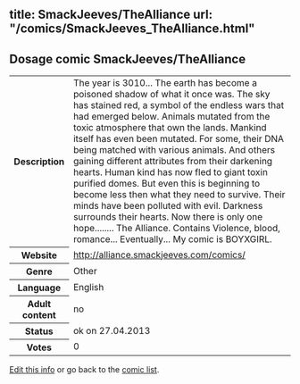 title: SmackJeeves/TheAlliance
url: "/comics/SmackJeeves_TheAlliance.html"
---
Dosage comic SmackJeeves/TheAlliance
-----------------------------------------

<p id="msg"></p>
<script type="text/javascript">
if (window.location.search === '?edit_info_mail=sent_ok') {
  var elem = document.getElementById("msg");
  elem.innerHTML = 'Edited information sucessfully sent.';
  elem.className = 'ok';
}
</script>
<table class="comicinfo">
<tr>
<th>Description</th><td>The year is 3010... The earth has become a poisoned shadow of what it once was. The sky has stained red, a symbol of the endless wars that had emerged below. Animals mutated from the toxic atmosphere that own the lands. Mankind itself has even been mutated. For some, their DNA being matched with various animals. And others gaining different attributes from their darkening hearts. Human kind has now fled to giant toxin purified domes. But even this is beginning to become less then what they need to survive. Their minds have been polluted with evil. Darkness surrounds their hearts. Now there is only one hope........ The Alliance. Contains Violence, blood, romance... Eventually... My comic is BOYXGIRL.</td>
</tr>
<tr>
<th>Website</th><td><a href="http://alliance.smackjeeves.com/comics/">http://alliance.smackjeeves.com/comics/</a></td>
</tr>
<tr>
<th>Genre</th><td>Other</td>
</tr>
<tr>
<th>Language</th><td>English</td>
</tr>
<tr>
<th>Adult content</th><td>no</td>
</tr>
<tr>
<th>Status</th><td>ok on 27.04.2013</td>
</tr>
<tr>
<th>Votes</th><td>0</td>
</tr>
</table>

[Edit this info](SmackJeeves_TheAlliance_edit.html) or go back to the [comic list](../comic-index.html).
